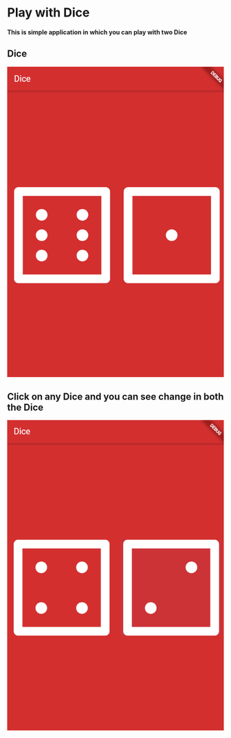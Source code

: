 # Play with Dice

#### This is simple application in which you can play with two Dice

## Dice

<img src="ss1.png">

## Click on any Dice and you can see change in both the Dice

<img src="ss2.png">
